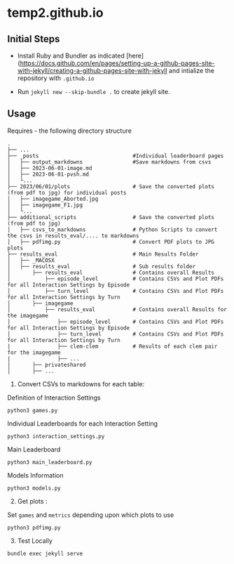 # temp2.github.io

## Initial Steps

- Install Ruby and Bundler as indicated [here](https://docs.github.com/en/pages/setting-up-a-github-pages-site-with-jekyll/creating-a-github-pages-site-with-jekyll and intialize the repository with `.github.io`

- Run `jekyll new --skip-bundle .` to create  jekyll site.

## Usage

Requires - the following directory structure

    .
    ├── ...
    ├── _posts                              #Individual leaderboard pages
    │   ├── output_markdowns                #Save markdowns from csvs
    │   ├── 2023-06-01-image.md            
    │   ├── 2023-06-01-pvsh.md         
    │   └...
    ├── 2023/06/01/plots                    # Save the converted plots (from pdf to jpg) for individual posts
    │   ├── imagegame_Aborted.jpg         
    │   ├── imagegame_F1.jpg
    │   └...
    ├── additional_scripts                  # Save the converted plots (from pdf to jpg)
    │   ├── csvs_to_markdowns               # Python Scripts to convert the csvs in results_eval/.... to markdowns 
    │   ├── pdfimg.py                       # Convert PDF plots to JPG plots
    ├── results_eval                        # Main Results Folder
    │   ├── _MACOSX                             
    │   ├── results_eval                    # Sub results folder
    │       ├── results_eval                # Contains overall Results 
    │           ├── episode_level           # Contains CSVs and Plot PDFs for all Interaction Settings by Episode
    │           ├── turn_level              # Contains CSVs and Plot PDFs for all Interaction Settings by Turn
    │       ├── imagegame               
    │           ├── results_eval            # Contains overall Results for the imagegame
    │               ├── episode_level       # Contains CSVs and Plot PDFs for all Interaction Settings by Episode
    │               ├── turn_level          # Contains CSVs and Plot PDFs for all Interaction Settings by Turn
    |               ├── clem-clem           # Results of each clem pair for the imagegame
    |               ├── ...
    │       ├── privateshared
    │       ├── ... 
    

1) Convert CSVs to markdowns for each table:

Definition of Interaction Settings
```
python3 games.py
```

Individual Leaderboards for each Interaction Setting
```
python3 interaction_settings.py
```

Main Leaderboard
```
python3 main_leaderboard.py
```

Models Information
```
python3 models.py
```

2) Get plots :

Set `games` and `metrics` depending upon which plots to use
```
python3 pdfimg.py
```
3) Test Locally

```
bundle exec jekyll serve
```
